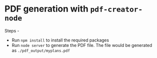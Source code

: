# PDF generation with `pdf-creator-node`

Steps -
- Run `npm install` to install the required packages
- Run  `node server` to generate the PDF file. The file would be generated as `./pdf_output/myplans.pdf`

